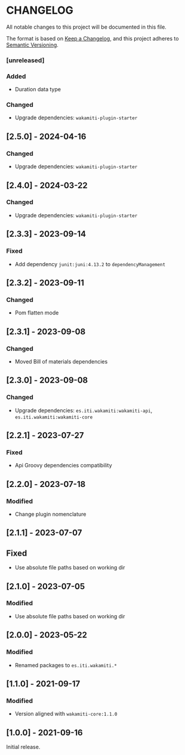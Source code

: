 # CHANGELOG

All notable changes to this project will be documented in this file.

The format is based on [Keep a Changelog][1],
and this project adheres to [Semantic Versioning][2].

### [unreleased]

### Added
- Duration data type

### Changed
- Upgrade dependencies: `wakamiti-plugin-starter`


## [2.5.0] - 2024-04-16

### Changed
- Upgrade dependencies: `wakamiti-plugin-starter`


## [2.4.0] - 2024-03-22

### Changed
- Upgrade dependencies: `wakamiti-plugin-starter`


## [2.3.3] - 2023-09-14

### Fixed
- Add dependency `junit:juni:4.13.2` to `dependencyManagement`


## [2.3.2] - 2023-09-11

### Changed
- Pom flatten mode


## [2.3.1] - 2023-09-08

### Changed
- Moved Bill of materials dependencies


## [2.3.0] - 2023-09-08

### Changed
- Upgrade dependencies: `es.iti.wakamiti:wakamiti-api`, `es.iti.wakamiti:wakamiti-core`


## [2.2.1] - 2023-07-27

### Fixed

- Api Groovy dependencies compatibility


## [2.2.0] - 2023-07-18

### Modified

- Change plugin nomenclature


## [2.1.1] - 2023-07-07

## Fixed

- Use absolute file paths based on working dir


## [2.1.0] - 2023-07-05

### Modified

- Use absolute file paths based on working dir


## [2.0.0] - 2023-05-22

### Modified

- Renamed packages to ```es.iti.wakamiti.*```


## [1.1.0] - 2021-09-17

### Modified

- Version aligned with `wakamiti-core:1.1.0`


## [1.0.0] - 2021-09-16

Initial release.


[1]: <https://keepachangelog.com/en/1.0.0/>
[2]: <https://semver.org>